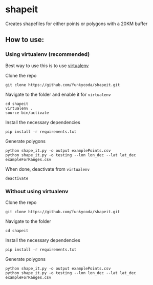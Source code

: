 # shapeit

Creates shapefiles for either points or polygons with a 20KM buffer

## How to use:

### Using virtualenv (recommended)
Best way to use this is to use [virtualenv](http://virtualenv.readthedocs.io/en/stable/installation/)

Clone the repo
```
git clone https://github.com/funkycoda/shapeit.git
```

Navigate to the folder and enable it for ```virtualenv``` 
```
cd shapeit
virtualenv .
source bin/activate
```

Install the necessary dependencies
```
pip install -r requirements.txt
```

Generate polygons
```
python shape_it.py -o output examplePoints.csv
python shape_it.py -o testing --lon lon_dec --lat lat_dec exampleForRanges.csv
```

When done, deactivate from ```virtualenv``` 
```
deactivate
```

### Without using virtualenv
Clone the repo
```
git clone https://github.com/funkycoda/shapeit.git
```

Navigate to the folder
```
cd shapeit
```

Install the necessary dependencies
```
pip install -r requirements.txt
```

Generate polygons
```
python shape_it.py -o output examplePoints.csv
python shape_it.py -o testing --lon lon_dec --lat lat_dec exampleForRanges.csv 
```




